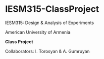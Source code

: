 # IESM315-ClassProject

IESM315: Design & Analysis of Experiments

American University of Armenia

**Class Project**

Collaborators: I. Torosyan & A. Gumruyan